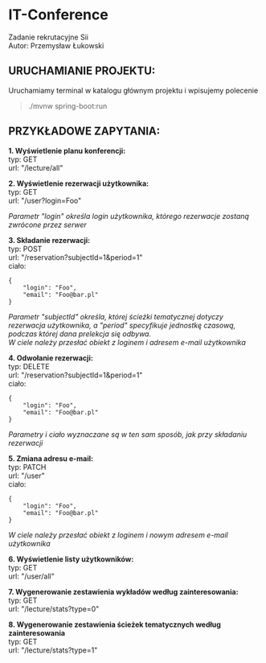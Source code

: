 

# IT-Conference
Zadanie rekrutacyjne Sii  
Autor: Przemysław Łukowski  
  
  **URUCHAMIANIE PROJEKTU:**  
  -
Uruchamiamy terminal w katalogu głównym projektu i wpisujemy polecenie 

> ./mvnw spring-boot:run

  
  
   **PRZYKŁADOWE ZAPYTANIA:**
   -
**1. Wyświetlenie planu konferencji:**  
typ: GET  
url: "/lecture/all"  
  
**2. Wyświetlenie rezerwacji użytkownika:**  
typ: GET  
url: "/user?login=Foo"  
  
*Parametr "login" określa login użytkownika, którego rezerwacje zostaną zwrócone przez serwer*
    
**3. Składanie rezerwacji:**  
typ: POST  
url: "/reservation?subjectId=1&period=1"  
ciało:  

    {
        "login": "Foo",
        "email": "Foo@bar.pl"
    }
    
  *Parametr "subjectId" określa, której ścieżki tematycznej dotyczy rezerwacja użytkownika, a "period" specyfikuje jednostkę czasową, podczas której dana prelekcja się odbywa.*  
  *W ciele należy przesłać obiekt z loginem i adresem e-mail użytkownika*  
    
**4. Odwołanie rezerwacji:**  
typ: DELETE  
url: "/reservation?subjectId=1&period=1"  
ciało:  

    {
        "login": "Foo",
        "email": "Foo@bar.pl"
    }
  
*Parametry i ciało wyznaczane są w ten sam sposób, jak przy składaniu rezerwacji*
  
**5. Zmiana adresu e-mail:**  
typ: PATCH  
url: "/user"  
ciało:  
  
    {
        "login": "Foo",
        "email": "Foo@bar.pl"
    }
  
  *W ciele należy przesłać obiekt z loginem i nowym adresem e-mail użytkownika*    
  
**6. Wyświetlenie listy użytkowników:**  
typ: GET  
url: "/user/all"  
  
**7. Wygenerowanie zestawienia wykładów według zainteresowania:**  
typ: GET  
url: "/lecture/stats?type=0"  
  

**8. Wygenerowanie zestawienia ścieżek tematycznych według zainteresowania**  
typ: GET  
url: "/lecture/stats?type=1"  


  
